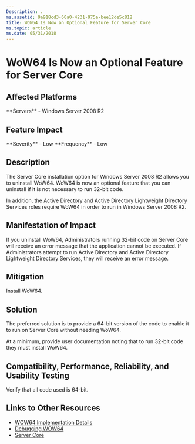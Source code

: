 ```yaml
---
Description: .
ms.assetid: 9a918cd3-60a0-4231-975a-bee12de5c812
title: WoW64 Is Now an Optional Feature for Server Core
ms.topic: article
ms.date: 05/31/2018
---
```


# WoW64 Is Now an Optional Feature for Server Core

## Affected Platforms

<dl> **Servers** - Windows Server 2008 R2  
</dl>

## Feature Impact

<dl> **Severity** - Low  
**Frequency** - Low  
</dl>

## Description

The Server Core installation option for Windows Server 2008 R2 allows you to uninstall WoW64. WoW64 is now an optional feature that you can uninstall if it is not necessary to run 32-bit code.

In addition, the Active Directory and Active Directory Lightweight Directory Services roles require WoW64 in order to run in Windows Server 2008 R2.

## Manifestation of Impact

If you uninstall WoW64, Administrators running 32-bit code on Server Core will receive an error message that the application cannot be executed. If Administrators attempt to run Active Directory and Active Directory Lightweight Directory Services, they will receive an error message.

## Mitigation

Install WoW64.

## Solution

The preferred solution is to provide a 64-bit version of the code to enable it to run on Server Core without needing WoW64.

At a minimum, provide user documentation noting that to run 32-bit code they must install WoW64.

## Compatibility, Performance, Reliability, and Usability Testing

Verify that all code used is 64-bit.

## Links to Other Resources

-   [WOW64 Implementation Details](https://msdn.microsoft.com/en-us/library/Aa384274(v=VS.85).aspx)
-   [Debugging WOW64](https://msdn.microsoft.com/en-us/library/Aa384163(v=VS.85).aspx)
-   [Server Core](https://msdn.microsoft.com/en-us/library/ms723891(v=VS.85).aspx)

 

 



